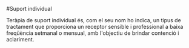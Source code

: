 #Suport individual

Teràpia de suport individual és, com el seu nom ho indica, un tipus de tractament que proporciona un receptor sensible i professional a baixa freqüència setmanal o mensual, amb l'objectiu de brindar contenció i aclariment.